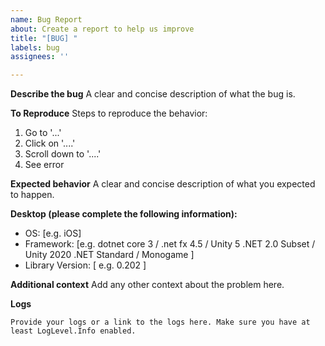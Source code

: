 ```yaml
---
name: Bug Report
about: Create a report to help us improve
title: "[BUG] "
labels: bug
assignees: ''

---
```


**Describe the bug**
A clear and concise description of what the bug is.

**To Reproduce**
Steps to reproduce the behavior:
1. Go to '...'
2. Click on '....'
3. Scroll down to '....'
4. See error

**Expected behavior**
A clear and concise description of what you expected to happen.

**Desktop (please complete the following information):**
 - OS: [e.g. iOS]
 - Framework: [e.g. dotnet core 3 / .net fx 4.5 / Unity 5 .NET 2.0 Subset / Unity 2020 .NET Standard / Monogame ]
 - Library Version: [ e.g. 0.202 ]
 
**Additional context**
Add any other context about the problem here.

**Logs**
```
Provide your logs or a link to the logs here. Make sure you have at least LogLevel.Info enabled.
```
